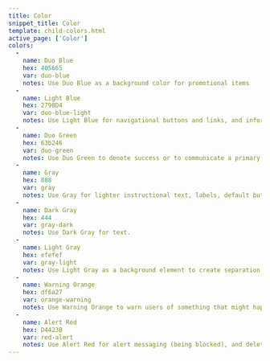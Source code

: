 ```yaml
---
title: Color
snippet_title: Color
template: child-colors.html
active_page: ['Color']
colors:
  -
    name: Duo Blue
    hex: 405665
    var: duo-blue
    notes: Use Duo Blue as a background color for promotional items
  -
    name: Light Blue
    hex: 2798D4
    var: duo-blue-light
    notes: Use Light Blue for navigational buttons and links, and informational messages.
  -
    name: Duo Green
    hex: 63b246
    var: duo-green
    notes: Use Duo Green to denote success or to communicate a primary action.
  -
    name: Gray
    hex: 888
    var: gray
    notes: Use Gray for lighter instructional text, labels, default buttons, table header text, and icons.
  -
    name: Dark Gray
    hex: 444
    var: gray-dark
    notes: Use Dark Gray for text.
  -
    name: Light Gray
    hex: efefef
    var: gray-light
    notes: Use Light Gray as a background element to create separation from white cards.
  -
    name: Warning Orange
    hex: df6a27
    var: orange-warning
    notes: Use Warning Orange to warn users of something that might happen.
  -
    name: Alert Red
    hex: D4423B
    var: red-alert
    notes: Use Alert Red for alert messaging (being blocked), and delete buttons.
---
```

